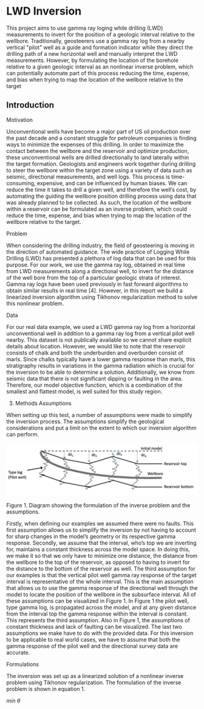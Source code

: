 # LWD Inversion

This project aims to use gamma ray loging while drilling (LWD) measurements to invert for the position of a geologic interval relative to the wellbore. Traditionally, geosteerers use a gamma ray log from a nearby vertical "pilot" well as a guide and formation indicator while they direct the drilling path of a new horizontal well and manually interpret the LWD measurements. However, by formulating the location of the borehole relative to a given geologic interval as an nonlinear inverse problem, which can potentially automate part of this process reducing the time, expense, and bias when trying to map the location of the wellbore relative to the target

## Introduction

Motivation

Unconventional wells have become a major part of US oil production over the past
decade and a constant struggle for petroleum companies is finding ways to minimize the
expenses of this drilling. In order to maximize the contact between the wellbore and the reservoir
and optimize production, these unconventional wells are drilled directionally to land laterally
within the target formation. Geologists and engineers work together during drilling to steer the
wellbore within the target zone using a variety of data such as seismic, directional measurements,
and well logs. This process is time-consuming, expensive, and can be influenced by human
biases. We can reduce the time it takes to drill a given well, and therefore the well’s cost, by
automating the guiding the wellbore position drilling process using data that was already planned
to be collected. As such, the location of the wellbore within a reservoir can be formulated
as an inverse problem, which could reduce the time, expense, and bias when trying to map the
location of the wellbore relative to the target.

Problem

When considering the drilling industry, the field of geosteering is moving in the direction
of automated guidance. The wide practice of Logging While Drilling (LWD) has presented a
plethora of log data that can be used for this purpose. For our work, we use the gamma ray log,
obtained in real time from LWD measurements along a directional well, to invert for the distance 
of the well bore from the top of a particular geologic strata of interest. Gamma ray logs have
been used previously in fast forward algorithms to obtain similar results in real time [4].
However, in this report we build a linearized inversion algorithm using Tikhonov regularization
method to solve this nonlinear problem.

Data

For our real data example, we used a LWD gamma ray log from a horizontal
unconventional well in addition to a gamma ray log from a vertical pilot well nearby. This
dataset is not publically available so we cannot share explicit details about location. However,
we would like to note that the reservoir consists of chalk and both the underburden and
overburden consist of marls. Since chalks typically have a lower gamma response than marls,
this stratigraphy results in variations in the gamma radiation which is crucial for the inversion to
be able to determine a solution. Additionally, we know from seismic data that there is not
significant dipping or faulting in the area. Therefore, our model objective function, which is a
combination of the smallest and flattest model, is well suited for this study region.

3. Methods
Assumptions

When setting up this test, a number of assumptions were made to simplify the inversion
process. The assumptions simplify the geological considerations and put a limit on the extent to
which our inversion algorithm can perform.

![Image](https://github.com/hhschumann/LWD_inversion/blob/main/Figures/diagram.png)

Figure 1. Diagram showing the formulation of the inverse problem and the assumptions.

Firstly, when defining our examples we assumed there were no faults. This first
assumption allows us to simplify the inversion by not having to account for sharp changes in the
model’s geometry or its respective gamma response. Secondly, we assume that the interval,
who’s top we are inverting for, maintains a constant thickness across the model space. In doing
this, we make it so that we only have to minimize one distance, the distance from the wellbore to
the top of the reservoir, as opposed to having to invert for the distance to the bottom of the
reservoir as well. The third assumption for our examples is that the vertical pilot well gamma ray
response of the target interval is representative of the whole interval. This is the main assumption
that allows us to use the gamma response of the directional well through the model to locate the
position of the wellbore in the subsurface interval. All of these assumptions can be visualized in
Figure 1. In Figure 1 the pilot well, type gamma log, is propagated across the model, and at any
given distance from the interval top the gamma response within the interval is constant. This
represents the third assumption. Also in Figure 1, the assumptions of constant thickness and lack
of faulting can be visualized. The last two assumptions we make have to do with the provided
data. For this inversion to be applicable to real world cases, we have to assume that both the
gamma response of the pilot well and the directional survey data are accurate.

Formulations

The inversion was set up as a linearized solution of a nonlinear inverse problem using Tikhonov
regularization. The formulation of the inverse problem is shown in equation 1.

*min* $\theta$




